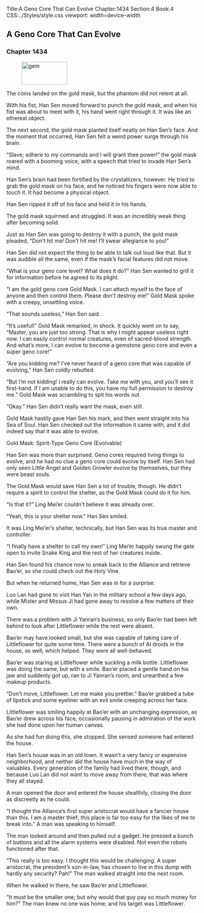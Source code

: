 Title:A Geno Core That Can Evolve 
Chapter:1434 
Section:4 
Book:4 
CSS:../Styles/style.css 
viewport: width=device-width
  
## A Geno Core That Can Evolve
### Chapter 1434
  
<figure>
	<img src="../Images/gem.gif" alt="gem" id="gem" width="120" height="60" />
</figure>
  

  
The coins landed on the gold mask, but the phantom did not relent at all.

With his fist, Han Sen moved forward to punch the gold mask, and when his fist was about to meet with it, his hand went right through it. It was like an ethereal object.

The next second, the gold mask planted itself neatly on Han Sen’s face. And the moment that occurred, Han Sen felt a weird power surge through his brain.

“Slave; adhere to my commands and I will grant thee power!” the gold mask roared with a booming voice, with a speech that tried to invade Han Sen’s mind.

Han Sen’s brain had been fortified by the crystallizers, however. He tried to grab the gold mask on his face, and he noticed his fingers were now able to touch it. It had become a physical object.

Han Sen ripped it off of his face and held it in his hands.

The gold mask squirmed and struggled. It was an incredibly weak thing after becoming solid.

Just as Han Sen was going to destroy it with a punch, the gold mask pleaded, “Don’t hit me! Don’t hit me! I’ll swear allegiance to you!”

Han Sen did not expect the thing to be able to talk out loud like that. But it was audible all the same, even if the mask’s facial features did not move.

“What is your geno core level? What does it do?” Han Sen wanted to grill it for information before he agreed to its plight.

“I am the gold geno core Gold Mask. I can attach myself to the face of anyone and then control them. Please don’t destroy me!” Gold Mask spoke with a creepy, unsettling voice.

“That sounds useless,” Han Sen said.

“It’s useful!” Gold Mask remarked, in shock. It quickly went on to say, “Master, you are just too strong. That is why I might appear useless right now. I can easily control normal creatures, even of sacred-blood strength. And what’s more, I can evolve to become a gemstone geno core and even a super geno core!”

“Are you kidding me? I’ve never heard of a geno core that was capable of evolving,” Han Sen coldly rebutted.

“But I’m not kidding! I really can evolve. Take me with you, and you’ll see it first-hand. If I am unable to do this, you have my full permission to destroy me.” Gold Mask was scrambling to spit his words out.

“Okay.” Han Sen didn’t really want the mask, even still.

Gold Mask hastily gave Han Sen his mark, and then went straight into his Sea of Soul. Han Sen checked out the information it came with, and it did indeed say that it was able to evolve.

Gold Mask: Spirit-Type Geno Core (Evolvable)

Han Sen was more than surprised. Geno cores required living things to evolve, and he had no clue a geno core could evolve by itself. Han Sen had only seen Little Angel and Golden Growler evolve by themselves, but they were beast souls.

The Gold Mask would save Han Sen a lot of trouble, though. He didn’t require a spirit to control the shelter, as the Gold Mask could do it for him.

“Is that it?” Ling Mei’er couldn’t believe it was already over.

“Yeah, this is your shelter now.” Han Sen smiled.

It was Ling Mei’er’s shelter, technically, but Han Sen was its true master and controller.

“I finally have a shelter to call my own!” Ling Mei’er happily swung the gate open to invite Snake King and the rest of her creatures inside.

Han Sen found his chance now to sneak back to the Alliance and retrieve Bao’er, so she could check out the Holy Vine.

But when he returned home, Han Sen was in for a surprise.

Luo Lan had gone to visit Han Yan in the military school a few days ago, while Mister and Missus Ji had gone away to resolve a few matters of their own.

There was a problem with Ji Yanran’s business, so only Bao’er had been left behind to look after Littleflower while the rest were absent.

Bao’er may have looked small, but she was capable of taking care of Littleflower for quite some time. There were a bunch of AI droids in the house, as well, which helped. They were all well-behaved.

Bao’er was staring at Littleflower while suckling a milk bottle. Littleflower was doing the same, but with a smile. Bao’er placed a gentle hand on his jaw and suddenly got up, ran to Ji Yanran’s room, and unearthed a few makeup products.

“Don’t move, Littleflower. Let me make you prettier.” Bao’er grabbed a tube of lipstick and some eyeliner with an evil smile creeping across her face.

Littleflower was smiling happily at Bao’er with an unchanging expression, as Bao’er drew across his face, occasionally pausing in admiration of the work she had done upon her human canvas.

As she had fun doing this, she stopped. She sensed someone had entered the house.

Han Sen’s house was in an old town. It wasn’t a very fancy or expensive neighborhood, and neither did the house have much in the way of valuables. Every generation of the family had lived there, though, and because Luo Lan did not want to move away from there, that was where they all stayed.

A man opened the door and entered the house stealthily, closing the door as discreetly as he could.

“I thought the Alliance’s first super aristocrat would have a fancier house than this. I am a master thief; this place is far too easy for the likes of me to break into.” A man was speaking to himself.

The man looked around and then pulled out a gadget. He pressed a bunch of buttons and all the alarm systems were disabled. Not even the robots functioned after that.

“This really is too easy. I thought this would be challenging. A super aristocrat, the president’s son-in-law, has chosen to live in this dump with hardly any security? Pah!” The man walked straight into the next room.

When he walked in there, he saw Bao’er and Littleflower.

“It must be the smaller one; but why would that guy pay so much money for him?” The man knew no one was home, and his target was Littleflower.